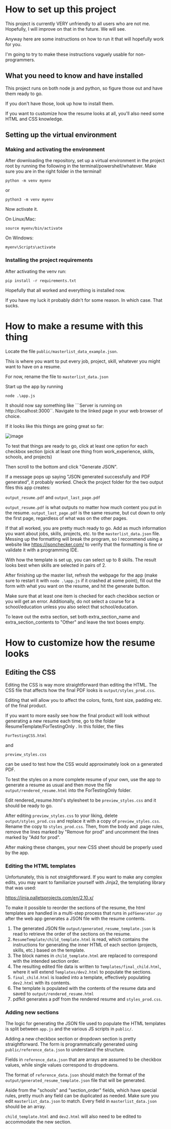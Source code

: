 # How to set up this project
This project is currently VERY unfriendly to all users who are not me. 
Hopefully, I will improve on that in the future. We will see. 

Anyway here are some instructions on how to run it that will hopefully work for you.

I'm going to try to make these instructions vaguely usable for non-programmers.

## What you need to know and have installed
This project runs on both node js and python, so figure those out and have them ready to go.

If you don't have those, look up how to install them.

If you want to customize how the resume looks at all, you'll also need some HTML and CSS knowledge.

## Setting up the virtual environment

### Making and activating the environment

After downloading the repository, set up a virtual environment in the project root by running the following in the terminal/powershell/whatever. 
Make sure you are in the right folder in the terminal!

```python -m venv myenv``` 

or 

```python3 -m venv myenv``` 

Now activate it. 

On Linux/Mac:

```source myenv/bin/activate```

On Windows:

```myenv\Scripts\activate```

### Installing the project requirements

After activating the venv run:

```pip install -r requirements.txt```

Hopefully that all worked and everything is installed now. 

If you have my luck it probably didn't for some reason. In which case. That sucks.

# How to make a resume with this thing

Locate the file `public/masterlist_data_example.json`. 

This is where you want to put every job, project, skill, whatever you might want to have on a resume.

For now, rename the file to `masterlist_data.json`

Start up the app by running 

```node .\app.js```

It should now say something like ```Server is running on http://localhost:3000``. Navigate to the linked page in your web browser of choice.

If it looks like this things are going great so far:

![image](https://github.com/ChristineWidden/ResumeGenerator/assets/91342711/2478550a-26cd-498d-ad0b-1f3f6019e5ca)

To test that things are ready to go, click at least one option for each checkbox section (pick at least one thing from work_experience, skills, schools, and projects)

Then scroll to the bottom and click "Generate JSON".

If a message pops up saying "JSON generated successfully and PDF generated", it probably worked. Check the project folder for the two output files this app creates:

`output_resume.pdf` and `output_last_page.pdf`

`output_resume.pdf` is what outputs no matter how much content you put in the resume. `output_last_page.pdf` is the same resume, but cut down to only the first page, regardless of what was on the other pages.

If that all worked, you are pretty much ready to go. Add as much information you want about jobs, skills, projects, etc. to the `masterlist_data.json` file. Messing up the formatting will break the program, so 
I recommend using a website like https://jsonchecker.com/ to verify that the formatting is fine or validate it with a programming IDE.

With how the template is set up, you can select up to 8 skills. The result looks best when skills are selected in pairs of 2.

After finishing up the master list, refresh the webpage for the app (make sure to restart it with `node .\app.js` if it crashed at some point), fill out the form with what you want on the resume, and hit the generate button.

Make sure that at least one item is checked for each checkbox section or you will get an error. Additionally, do not select a course for a school/education unless you also select that school/education. 

To leave out the extra section, set both extra_section_name and extra_section_contents to "Other" and leave the text boxes empty.

# How to customize how the resume looks

## Editing the CSS
Editing the CSS is way more straightforward than editing the HTML. The CSS file that affects how the final PDF looks is `output/styles_prod.css`. 

Editing that will allow you to affect the colors, fonts, font size, padding etc. of the final product.

If you want to more easily see how the final product will look without generating a new resume each time, go to the folder ResumeTemplate/ForTestingOnly . In this folder, the files

`ForTestingCSS.html`

and

`preview_styles.css`

can be used to test how the CSS would approximately look on a generated PDF.

To test the styles on a more complete resume of your own, use the app to generate a resume as usual and then move the file `output/rendered_resume.html` into the ForTestingOnly folder.

Edit rendered_resume.html's stylesheet to be `preview_styles.css` and it should be ready to go.

After editing `preview_styles.css` to your liking, delete `output/styles_prod.css` and replace it with a copy of `preview_styles.css`. Rename the copy to `styles_prod.css`.
Then, from the body and .page rules, remove the lines marked by "Remove for prod" and uncomment the lines marked by "Add for prod".

After making these changes, your new CSS sheet should be properly used by the app.

### Editing the HTML templates
Unfortunately, this is not straightforward. If you want to make any complex edits, you may want to familiarize yourself with Jinja2, the templating library that was used:

https://jinja.palletsprojects.com/en/2.10.x/

To make it possible to reorder the sections of the resume, the html templates are handled in a multi-step process that runs in `pdfGenerator.py` after the web app generates a JSON file with the resume contents.

1. The generated JSON file `output/generated_resume_template.json` is read to retrieve the order of the sections on the resume.
2. `ResumeTemplate/child_template.html` is read, which contains the instructions for generating the inner HTML of each section (projects, skills, etc.) based on the template.
3. The block names in `child_template.html` are replaced to correspond with the intended section order.
4. The resulting edited file data is written to `Templates/final_child.html`, where it will extend `Templates/dev2.html` to populate the sections.
5. `final_child.html` is loaded into a template, effectively populating `dev2.html` with its contents.
6. The template is populated with the contents of the resume data and saved to `output/rendered_resume.html`
7. pdfkit generates a pdf from the rendered resume and `styles_prod.css`.

### Adding new sections
The logic for generating the JSON file used to populate the HTML templates is split between `app.js` and the various JS scripts in `public/`. 

Adding a new checkbox section or dropdown section is pretty straightforward. The form is programmatically generated using `public/reference_data.json` to understand the structure.

Fields in `reference_data.json` that are arrays are assumed to be checkbox values, while single values correspond to dropdowns. 

The format of `reference_data.json` should match the format of the `output/generated_resume_template.json` file that will be generated.

Aside from the "schools" and "section_order" fields, which have special rules, pretty much any field can be duplicated as needed. Make sure you edit `masterlist_data.json` to match. Every field in `masterlist_data.json` should be an array.

`child_template.html` and `dev2.html` will also need to be edited to accommodate the new section.


